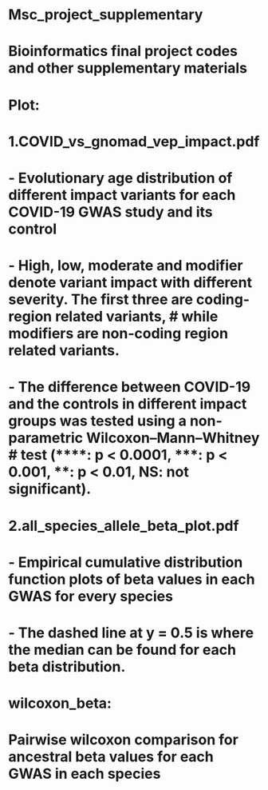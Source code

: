 # Msc_project_supplementary
# Bioinformatics final project codes and other supplementary materials

# Plot:
#   1.COVID_vs_gnomad_vep_impact.pdf
#     - Evolutionary age distribution of different impact variants for each COVID-19 GWAS study and its control 
#     - High, low, moderate and modifier denote variant impact with different severity. The first three are coding-region related variants,     #        while modifiers are non-coding region related variants. 
#     - The difference between COVID-19 and the controls in different impact groups was tested using a non-parametric Wilcoxon–Mann–Whitney     #        test (****: p < 0.0001, ***: p < 0.001, **: p < 0.01, NS: not significant).

#   2.all_species_allele_beta_plot.pdf
#     - Empirical cumulative distribution function plots of beta values in each GWAS for every species
#     - The dashed line at y = 0.5 is where the median can be found for each beta distribution.

# wilcoxon_beta:
#   Pairwise wilcoxon comparison for ancestral beta values for each GWAS in each species 




